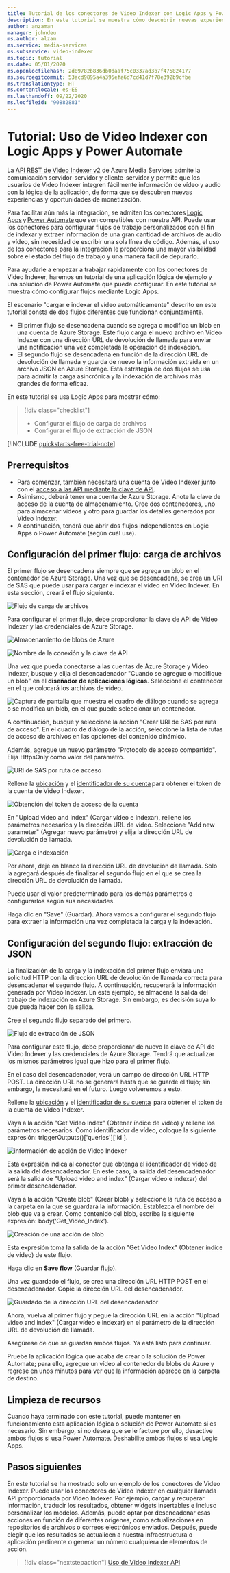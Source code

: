 ```yaml
---
title: Tutorial de los conectores de Video Indexer con Logic Apps y Power Automate
description: En este tutorial se muestra cómo descubrir nuevas experiencias y oportunidades de monetización de los conectores de Video Indexer con Logic Apps y Power Automate.
author: anzaman
manager: johndeu
ms.author: alzam
ms.service: media-services
ms.subservice: video-indexer
ms.topic: tutorial
ms.date: 05/01/2020
ms.openlocfilehash: 2d89782b836db0daaf75c0337ad3b7f475824177
ms.sourcegitcommit: 53acd9895a4a395efa6d7cd41d7f78e392b9cfbe
ms.translationtype: HT
ms.contentlocale: es-ES
ms.lasthandoff: 09/22/2020
ms.locfileid: "90882881"
---
```

# <a name="tutorial-use-video-indexer-with-logic-app-and-power-automate"></a>Tutorial: Uso de Video Indexer con Logic Apps y Power Automate

La [API REST de Video Indexer v2](https://api-portal.videoindexer.ai/docs/services/Operations/operations/Delete-Video?) de Azure Media Services admite la comunicación servidor-servidor y cliente-servidor y permite que los usuarios de Video Indexer integren fácilmente información de vídeo y audio con la lógica de la aplicación, de forma que se descubren nuevas experiencias y oportunidades de monetización.

Para facilitar aún más la integración, se admiten los conectores [Logic Apps](https://azure.microsoft.com/services/logic-apps/) y [Power Automate](https://preview.flow.microsoft.com/connectors/shared_videoindexer-v2/video-indexer-v2/) que son compatibles con nuestra API. Puede usar los conectores para configurar flujos de trabajo personalizados con el fin de indexar y extraer información de una gran cantidad de archivos de audio y vídeo, sin necesidad de escribir una sola línea de código. Además, el uso de los conectores para la integración le proporciona una mayor visibilidad sobre el estado del flujo de trabajo y una manera fácil de depurarlo.  

Para ayudarle a empezar a trabajar rápidamente con los conectores de Video Indexer, haremos un tutorial de una aplicación lógica de ejemplo y una solución de Power Automate que puede configurar. En este tutorial se muestra cómo configurar flujos mediante Logic Apps.

El escenario "cargar e indexar el vídeo automáticamente" descrito en este tutorial consta de dos flujos diferentes que funcionan conjuntamente. 
* El primer flujo se desencadena cuando se agrega o modifica un blob en una cuenta de Azure Storage. Este flujo carga el nuevo archivo en Video Indexer con una dirección URL de devolución de llamada para enviar una notificación una vez completada la operación de indexación. 
* El segundo flujo se desencadena en función de la dirección URL de devolución de llamada y guarda de nuevo la información extraída en un archivo JSON en Azure Storage. Esta estrategia de dos flujos se usa para admitir la carga asincrónica y la indexación de archivos más grandes de forma eficaz. 

En este tutorial se usa Logic Apps para mostrar cómo:

> [!div class="checklist"]
> * Configurar el flujo de carga de archivos
> * Configurar el flujo de extracción de JSON

[!INCLUDE [quickstarts-free-trial-note](../../../includes/quickstarts-free-trial-note.md)]

## <a name="prerequisites"></a>Prerrequisitos

* Para comenzar, también necesitará una cuenta de Video Indexer junto con el [acceso a las API mediante la clave de API](video-indexer-use-apis.md). 
* Asimismo, deberá tener una cuenta de Azure Storage. Anote la clave de acceso de la cuenta de almacenamiento. Cree dos contenedores, uno para almacenar vídeos y otro para guardar los detalles generados por Video Indexer.  
* A continuación, tendrá que abrir dos flujos independientes en Logic Apps o Power Automate (según cuál use). 

## <a name="set-up-the-first-flow---file-upload"></a>Configuración del primer flujo: carga de archivos   

El primer flujo se desencadena siempre que se agrega un blob en el contenedor de Azure Storage. Una vez que se desencadena, se crea un URI de SAS que puede usar para cargar e indexar el vídeo en Video Indexer. En esta sección, creará el flujo siguiente. 

![Flujo de carga de archivos](./media/logic-apps-connector-tutorial/file-upload-flow.png)

Para configurar el primer flujo, debe proporcionar la clave de API de Video Indexer y las credenciales de Azure Storage. 

![Almacenamiento de blobs de Azure](./media/logic-apps-connector-tutorial/azure-blob-storage.png)

![Nombre de la conexión y la clave de API](./media/logic-apps-connector-tutorial/connection-name-api-key.png)

Una vez que pueda conectarse a las cuentas de Azure Storage y Video Indexer, busque y elija el desencadenador "Cuando se agregue o modifique un blob" en el **diseñador de aplicaciones lógicas**. Seleccione el contenedor en el que colocará los archivos de vídeo. 

![Captura de pantalla que muestra el cuadro de diálogo cuando se agrega o se modifica un blob, en el que puede seleccionar un contenedor.](./media/logic-apps-connector-tutorial/container.png)

A continuación, busque y seleccione la acción "Crear URI de SAS por ruta de acceso". En el cuadro de diálogo de la acción, seleccione la lista de rutas de acceso de archivos en las opciones del contenido dinámico.  

Además, agregue un nuevo parámetro "Protocolo de acceso compartido". Elija HttpsOnly como valor del parámetro.

![URI de SAS por ruta de acceso](./media/logic-apps-connector-tutorial/sas-uri-by-path.jpg)

Rellene la [ubicación](regions.md) y el [identificador de su cuenta](./video-indexer-use-apis.md#account-id) para obtener el token de la cuenta de Video Indexer.

![Obtención del token de acceso de la cuenta](./media/logic-apps-connector-tutorial/account-access-token.png)

En "Upload video and index" (Cargar vídeo e indexar), rellene los parámetros necesarios y la dirección URL de vídeo. Seleccione "Add new parameter" (Agregar nuevo parámetro) y elija la dirección URL de devolución de llamada. 

![Carga e indexación](./media/logic-apps-connector-tutorial/upload-and-index.png)

Por ahora, deje en blanco la dirección URL de devolución de llamada. Solo la agregará después de finalizar el segundo flujo en el que se crea la dirección URL de devolución de llamada. 

Puede usar el valor predeterminado para los demás parámetros o configurarlos según sus necesidades. 

Haga clic en "Save" (Guardar). Ahora vamos a configurar el segundo flujo para extraer la información una vez completada la carga y la indexación. 

## <a name="set-up-the-second-flow---json-extraction"></a>Configuración del segundo flujo: extracción de JSON  

La finalización de la carga y la indexación del primer flujo enviará una solicitud HTTP con la dirección URL de devolución de llamada correcta para desencadenar el segundo flujo. A continuación, recuperará la información generada por Video Indexer. En este ejemplo, se almacena la salida del trabajo de indexación en Azure Storage.  Sin embargo, es decisión suya lo que pueda hacer con la salida.  

Cree el segundo flujo separado del primero. 

![Flujo de extracción de JSON](./media/logic-apps-connector-tutorial/json-extraction-flow.png)

Para configurar este flujo, debe proporcionar de nuevo la clave de API de Video Indexer y las credenciales de Azure Storage. Tendrá que actualizar los mismos parámetros igual que hizo para el primer flujo. 

En el caso del desencadenador, verá un campo de dirección URL HTTP POST. La dirección URL no se generará hasta que se guarde el flujo; sin embargo, la necesitará en el futuro. Luego volveremos a esto. 

Rellene la [ubicación](regions.md) y el [identificador de su cuenta](./video-indexer-use-apis.md#account-id)  para obtener el token de la cuenta de Video Indexer.  

Vaya a la acción "Get Video Index" (Obtener índice de vídeo) y rellene los parámetros necesarios. Como identificador de vídeo, coloque la siguiente expresión: triggerOutputs()['queries']['id']. 

![información de acción de Video Indexer](./media/logic-apps-connector-tutorial/video-indexer-action-info.jpg)

Esta expresión indica al conector que obtenga el identificador de vídeo de la salida del desencadenador. En este caso, la salida del desencadenador será la salida de "Upload video and index" (Cargar vídeo e indexar) del primer desencadenador. 

Vaya a la acción "Create blob" (Crear blob) y seleccione la ruta de acceso a la carpeta en la que se guardará la información. Establezca el nombre del blob que va a crear. Como contenido del blob, escriba la siguiente expresión: body(‘Get_Video_Index’). 

![Creación de una acción de blob](./media/logic-apps-connector-tutorial/create-blob-action.jpg)

Esta expresión toma la salida de la acción "Get Video Index" (Obtener índice de vídeo) de este flujo. 

Haga clic en **Save flow** (Guardar flujo). 

Una vez guardado el flujo, se crea una dirección URL HTTP POST en el desencadenador. Copie la dirección URL del desencadenador. 

![Guardado de la dirección URL del desencadenador](./media/logic-apps-connector-tutorial/save-url-trigger.png)

Ahora, vuelva al primer flujo y pegue la dirección URL en la acción "Upload video and index" (Cargar vídeo e indexar) en el parámetro de la dirección URL de devolución de llamada. 

Asegúrese de que se guardan ambos flujos. Ya está listo para continuar. 

Pruebe la aplicación lógica que acaba de crear o la solución de Power Automate; para ello, agregue un vídeo al contenedor de blobs de Azure y regrese en unos minutos para ver que la información aparece en la carpeta de destino. 

## <a name="clean-up-resources"></a>Limpieza de recursos

Cuando haya terminado con este tutorial, puede mantener en funcionamiento esta aplicación lógica o solución de Power Automate si es necesario. Sin embargo, si no desea que se le facture por ello, desactive ambos flujos si usa Power Automate. Deshabilite ambos flujos si usa Logic Apps. 

## <a name="next-steps"></a>Pasos siguientes

En este tutorial se ha mostrado solo un ejemplo de los conectores de Video Indexer. Puede usar los conectores de Video Indexer en cualquier llamada API proporcionada por Video Indexer. Por ejemplo, cargar y recuperar información, traducir los resultados, obtener widgets insertables e incluso personalizar los modelos. Además, puede optar por desencadenar esas acciones en función de diferentes orígenes, como actualizaciones en repositorios de archivos o correos electrónicos enviados. Después, puede elegir que los resultados se actualicen a nuestra infraestructura o aplicación pertinente o generar un número cualquiera de elementos de acción.  

> [!div class="nextstepaction"]
> [Uso de Video Indexer API](video-indexer-use-apis.md)
